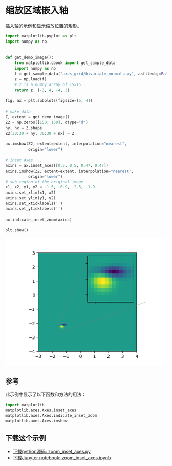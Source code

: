 # 缩放区域嵌入轴

插入轴的示例和显示缩放位置的矩形。

```python
import matplotlib.pyplot as plt
import numpy as np


def get_demo_image():
    from matplotlib.cbook import get_sample_data
    import numpy as np
    f = get_sample_data("axes_grid/bivariate_normal.npy", asfileobj=False)
    z = np.load(f)
    # z is a numpy array of 15x15
    return z, (-3, 4, -4, 3)

fig, ax = plt.subplots(figsize=[5, 4])

# make data
Z, extent = get_demo_image()
Z2 = np.zeros([150, 150], dtype="d")
ny, nx = Z.shape
Z2[30:30 + ny, 30:30 + nx] = Z

ax.imshow(Z2, extent=extent, interpolation="nearest",
          origin="lower")

# inset axes....
axins = ax.inset_axes([0.5, 0.5, 0.47, 0.47])
axins.imshow(Z2, extent=extent, interpolation="nearest",
          origin="lower")
# sub region of the original image
x1, x2, y1, y2 = -1.5, -0.9, -2.5, -1.9
axins.set_xlim(x1, x2)
axins.set_ylim(y1, y2)
axins.set_xticklabels('')
axins.set_yticklabels('')

ax.indicate_inset_zoom(axins)

plt.show()
```

![缩放区域嵌入轴示例](/static/images/gallery/sphx_glr_zoom_inset_axes_001.png)

## 参考

此示例中显示了以下函数和方法的用法：

```python
import matplotlib
matplotlib.axes.Axes.inset_axes
matplotlib.axes.Axes.indicate_inset_zoom
matplotlib.axes.Axes.imshow
```

## 下载这个示例
            
- [下载python源码: zoom_inset_axes.py](https://matplotlib.org/_downloads/zoom_inset_axes.py)
- [下载Jupyter notebook: zoom_inset_axes.ipynb](https://matplotlib.org/_downloads/zoom_inset_axes.ipynb)